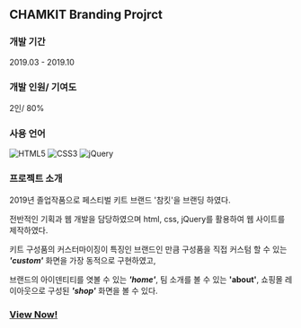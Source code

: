 ## CHAMKIT Branding Projrct

### 개발 기간
2019.03 - 2019.10 

### 개발 인원/ 기여도
2인/ 80%

### 사용 언어
![HTML5](https://img.shields.io/badge/html5-%23E34F26.svg?style=for-the-badge&logo=html5&logoColor=white)
![CSS3](https://img.shields.io/badge/css3-%231572B6.svg?style=for-the-badge&logo=css3&logoColor=white)
![jQuery](https://img.shields.io/badge/jquery-%230769AD.svg?style=for-the-badge&logo=jquery&logoColor=white)


### 프로젝트 소개

2019년 졸업작품으로 페스티벌 키트 브랜드 '참킷'을 브랜딩 하였다. 

전반적인 기획과 웹 개발을 담당하였으며 html, css, jQuery를 활용하여 웹 사이트를 제작하였다. 

키트 구성품의 커스터마이징이 특징인 브랜드인 만큼 구성품을 직접 커스텀 할 수 있는 ___'custom'___ 화면을 가장 동적으로 구현하였고, 

브랜드의 아이덴티티를 엿볼 수 있는 ___'home'___, 팀 소개를 볼 수 있는 ____'about'____, 쇼핑몰 레이아웃으로 구성된 ___'shop'___ 화면을 볼 수 있다. 

### [View Now!](https://to-ql.github.io/chamkit-project/)
